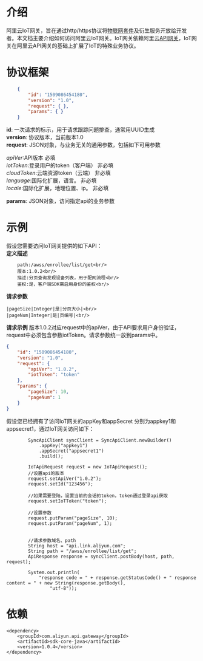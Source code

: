 
# 介绍
阿里云IoT网关，旨在通过http/https协议将[物联网套件](https://help.aliyun.com/product/30520.html?spm=a2c4g.750001.7.4.XRrIyT)及衍生服务开放给开发者。本文档主要介绍如何访问阿里云IoT网关。IoT网关依赖阿里云[API网关](https://help.aliyun.com/product/29462.html?spm=a2c4g.750001.3.44.ieDVIY)，IoT网关在阿里云API网关的基础上扩展了IoT的特殊业务协议。

# 协议框架

```json
    {
        "id": "1509086454180",
        "version": "1.0",
        "request": { },
        "params": { }
    }
```

**id**: 一次请求的标示，用于请求跟踪问题排查，通常用UUID生成<br/>
**version**: 协议版本，当前版本1.0<br/>
**request**: JSON对象，与业务无关的通用参数，包括如下可用参数<br/>

*apiVer*:API版本 必填<br/>
*iotToken*:登录用户的token（客户端） 非必填<br/>
*cloudToken*:云端资源token（云端）  非必填<br/>
*language*:国际化扩展，语言。 	 非必填<br/>
*locale*:国际化扩展，地理位置、ip。 非必填<br/>

**params**: JSON对象，访问指定api的业务参数<br/>
# 示例
假设您需要访问IoT网关提供的如下API：<br/>
**定义描述**<br/>
```
    path:/awss/enrollee/list/get<br/>
    版本:1.0.2<br/>
    描述:分页查询发现设备列表，用于配网流程<br/>
    鉴权:是，客户端SDK需启用身份的鉴权<br/>
```
    
**请求参数**<br/>
```
|pageSize|Integer|是|分页大小|<br/>
|pageNum|Integer|是|页编号|<br/>
```


**请求示例**
版本1.0.2对应request中的apiVer，由于API要求用户身份验证，request中必须包含参数iotToken。请求参数统一放到params中。

```json
{
    "id": "1509086454180",
    "version": "1.0",
    "request": {
        "apiVer": "1.0.2",
        "iotToken": "token"
    },
    "params": {
        "pageSize": 10,
        "pageNum": 1
    }
}
```

假设您已经拥有了访问IoT网关的appKey和appSecret 分别为appkey1和appsecret1，通过IoT网关访问如下：
```
		SyncApiClient syncClient = SyncApiClient.newBuilder()
            .appKey("appkey1")
            .appSecret("appsecret1")
            .build();

        IoTApiRequest request = new IoTApiRequest();
        //设置api的版本
        request.setApiVer("1.0.2");
        request.setId("123456");

        //如果需要登陆，设置当前的会话的token，token通过登录api获取
        request.setIoTToken("token");

        //设置参数
        request.putParam("pageSize", 10);
        request.putParam("pageNum", 1);
        

        //请求参数域名、path
        String host = "api.link.aliyun.com";
        String path = "/awss/enrollee/list/get";
        ApiResponse response = syncClient.postBody(host, path, request);

        System.out.println(
            "response code = " + response.getStatusCode() + " response content = " + new String(response.getBody(),
                "utf-8"));
```

# 依赖
```
<dependency>
    <groupId>com.aliyun.api.gateway</groupId>
    <artifactId>sdk-core-java</artifactId>
    <version>1.0.4</version>
</dependency>
```